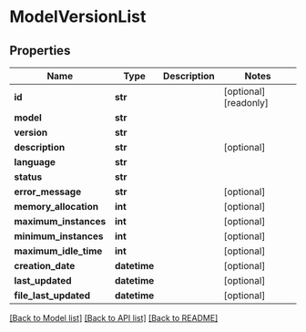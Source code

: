 # ModelVersionList

## Properties
Name | Type | Description | Notes
------------ | ------------- | ------------- | -------------
**id** | **str** |  | [optional] [readonly] 
**model** | **str** |  | 
**version** | **str** |  | 
**description** | **str** |  | [optional] 
**language** | **str** |  | 
**status** | **str** |  | 
**error_message** | **str** |  | [optional] 
**memory_allocation** | **int** |  | [optional] 
**maximum_instances** | **int** |  | [optional] 
**minimum_instances** | **int** |  | [optional] 
**maximum_idle_time** | **int** |  | [optional] 
**creation_date** | **datetime** |  | [optional] 
**last_updated** | **datetime** |  | [optional] 
**file_last_updated** | **datetime** |  | [optional] 

[[Back to Model list]](../README.md#documentation-for-models) [[Back to API list]](../README.md#documentation-for-api-endpoints) [[Back to README]](../README.md)


